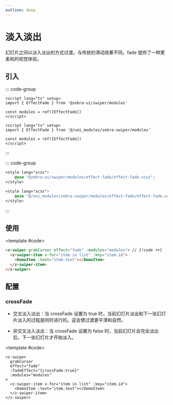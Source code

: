 ```yaml
---
outline: deep
---
```


# 淡入淡出

幻灯片之间以淡入淡出的方式过渡。与传统的滑动效果不同，fade 提供了一种更柔和的视觉体验。

<script setup>
  import {
   ref
  } from 'vue';
  import {
  EffectFade
} from '@zebra-ui/swiper/modules'

  const list = ref(Array.from({
   length: 5
  }).map((item, index) => {

    return {
     text: `Slide ${index + 1}` ,
     id: index + 1
    }

   }
  ))
  const modules = ref([EffectFade])

  const swiperInstance = ref({})

  const onSwiper = (swiper, name)=>{
    swiperInstance.value[name] = swiper;
  }
</script>

<style lang="scss">
    @use "@zebra-ui/swiper/modules/effect-fade/effect-fade.scss";
</style>

## 引入

<!--@include: ./../.vitepress/mixins/modulesTip.md-->

::: code-group

```vue [npm]
<script lang="ts" setup>
import { EffectFade } from '@zebra-ui/swiper/modules'

const modules = ref([EffectFade])
</script>
```

```vue [uni_modules]
<script lang="ts" setup>
import { EffectFade } from '@/uni_modules/zebra-swiper/modules'

const modules = ref([EffectFade])
</script>
```

:::

::: code-group

```css [npm]
<style lang="scss">
    @use "@zebra-ui/swiper/modules/effect-fade/effect-fade.scss";
</style>
```

```css [uni_modules]
<style lang="scss">
    @use "@/uni_modules/zebra-swiper/modules/effect-fade/effect-fade.scss";
</style>
```

:::

## 使用

<DemoBlock expanded>
<z-swiper grabCursor effect="fade" :modules="modules">
  <z-swiper-item v-for="item in list" :key="item.id">
    <DemoItem :text="item.text"></DemoItem>
  </z-swiper-item>
</z-swiper>

<template #code>

```html
<z-swiper grabCursor effect="fade" :modules="modules"> // [!code ++]
  <z-swiper-item v-for="item in list" :key="item.id">
    <DemoItem :text="item.text"></DemoItem>
  </z-swiper-item>
</z-swiper>
```

  </template>

</DemoBlock>

## 配置

### crossFade <Badge type="tip" text="推荐开启" />

- 交叉淡入淡出：当 crossFade 设置为 true 时，当前幻灯片淡出和下一张幻灯片淡入的过程是同时进行的。这会使过渡更平滑和自然。

- 非交叉淡入淡出：当 crossFade 设置为 false 时，当前幻灯片会完全淡出后，下一张幻灯片才开始淡入。

<ComponentInfo type="boolean" value="false"></ComponentInfo>

<DemoBlock expanded>
<z-swiper grabCursor effect="fade" :fadeEffect="{crossFade:true}" :modules="modules">
  <z-swiper-item v-for="item in list" :key="item.id">
    <DemoItem :text="item.text"></DemoItem>
  </z-swiper-item>
</z-swiper>

<template #code>

```html{4}
<z-swiper
  grabCursor
  effect="fade"
  :fadeEffect="{crossFade:true}"
  :modules="modules"
>
  <z-swiper-item v-for="item in list" :key="item.id">
    <DemoItem :text="item.text"></DemoItem>
  </z-swiper-item>
</z-swiper>
```

  </template>

</DemoBlock>
